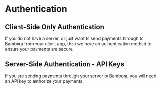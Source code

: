 # Authentication

## Client-Side Only Authentication
If you do not have a server, or just want to send payments through to Bambora from your client app, then we have an authentication method to ensure your payments are secure.

## Server-Side Authentication - API Keys
If you are sending payments through your server to Bambora, you will need an API key to authorize your payments.